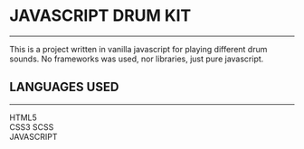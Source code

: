 # JAVASCRIPT DRUM KIT 
***
This is a project written in vanilla javascript for playing different drum sounds. No frameworks was used, nor libraries, just pure javascript.

## LANGUAGES USED
***

HTML5  
CSS3
SCSS  
JAVASCRIPT 

 